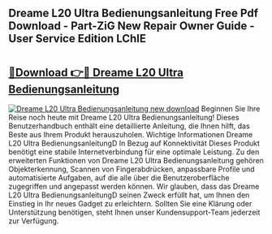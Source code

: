 ## Dreame L20 Ultra Bedienungsanleitung Free Pdf Download - Part-ZiG New Repair Owner Guide - User Service Edition LChIE

# <h2><a href="http://df19z8e.blite.top/?on=Dreame+L20+Ultra+Bedienungsanleitung">🔗Download 👉🔴 Dreame L20 Ultra Bedienungsanleitung</a></h2>

[![Dreame L20 Ultra Bedienungsanleitung new download](https://i.imgur.com/lujVjoI.png)](http://df19z8e.blite.top/?on=Dreame+L20+Ultra+Bedienungsanleitung)
Beginnen Sie Ihre Reise noch heute mit Dreame L20 Ultra Bedienungsanleitung! Dieses Benutzerhandbuch enthält eine detaillierte Anleitung, die Ihnen hilft, das Beste aus Ihrem Produkt herauszuholen. Wichtige Informationen Dreame L20 Ultra BedienungsanleitungD In Bezug auf Konnektivität Dieses Produkt benötigt eine stabile Internetverbindung für eine optimale Leistung. Zu den erweiterten Funktionen von Dreame L20 Ultra Bedienungsanleitung gehören Objekterkennung, Scannen von Fingerabdrücken, anpassbare Profile und automatisierte Aufgaben, auf die alle über die Benutzeroberfläche zugegriffen und angepasst werden können. Wir glauben, dass das Dreame L20 Ultra BedienungsanleitungD seinen Zweck erfüllt hat, um Ihnen den Einstieg in Ihr neues Gadget zu erleichtern. Sollten Sie eine Klärung oder Unterstützung benötigen, steht Ihnen unser Kundensupport-Team jederzeit zur Verfügung.
